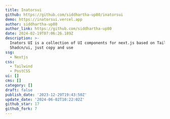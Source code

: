 ```yaml
---
title: Inatorsui
github: https://github.com/siddhartha-up80/inatorsui
demo: https://inatorsui.vercel.app
author: siddhartha-up80
author_link: https://github.com/siddhartha-up80
date: 2024-02-19T07:06:26.189Z
description: >-
  Inators UI is a collection of UI components for next.js based on Tailwind and
  Shadcn/ui, just copy and use
ssg:
  - Nextjs
css:
  - Tailwind
  - PostCSS
ui: []
cms: []
category: []
draft: false
publish_date: '2023-12-29T19:43:50Z'
update_date: '2024-06-02T10:22:02Z'
github_star: 17
github_fork: 7
---
```

